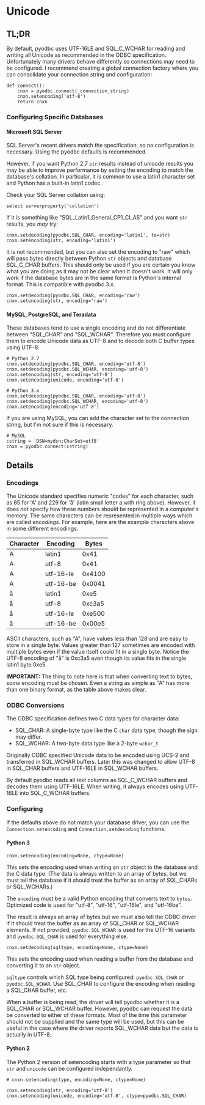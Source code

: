 # Unicode

## TL;DR

By default, pyodbc uses UTF-16LE and SQL_C_WCHAR for reading and writing all Unicode as
recommended in the ODBC specification.  Unfortunately many drivers behave differently so
connections may need to be configured.  I recommend creating a global connection factory where
you can consolidate your connection string and configuration:

    def connect():
        cnxn = pyodbc.connect(_connection_string)
        cnxn.setencoding('utf-8')
        return cnxn

### Configuring Specific Databases

#### Microsoft SQL Server

SQL Server's recent drivers match the specification, so no configuration is necessary.  Using
the pyodbc defaults is recommended.

However, if you want Python 2.7 `str` results instead of unicode results you may be able to
improve performance by setting the encoding to match the database's collation.  In particular,
it is common to use a latin1 character set and Python has a built-in latin1 codec.

Check your SQL Server collation using:

    select serverproperty('collation')

If it is something like "SQL_Latin1_General_CP1_CI_AS" and you want `str` results, you *may*
try:

    cnxn.setdecoding(pyodbc.SQL_CHAR, encoding='latin1', to=str)
    cnxn.setencoding(str, encoding='latin1')

It is not recommended, but you can also set the encoding to "raw" which will pass bytes
directly between Python `str` objects and database SQL_C_CHAR buffers.  This should only be
used if you are certain you know what you are doing as it may not be clear when it doesn't
work.  It will only work if the database bytes are in the same format is Python's internal
format.  This is compatible with pyodbc 3.x.

    cnxn.setdecoding(pyodbc.SQL_CHAR, encoding='raw')
    cnxn.setencoding(str, encoding='raw')


#### MySQL, PostgreSQL, and Teradata

These databases tend to use a single encoding and do not differentiate between "SQL_CHAR" and
"SQL_WCHAR".  Therefore you must configure them to encode Unicode data as UTF-8 and to decode
both C buffer types using UTF-8.

    # Python 2.7
    cnxn.setdecoding(pyodbc.SQL_CHAR, encoding='utf-8')
    cnxn.setdecoding(pyodbc.SQL_WCHAR, encoding='utf-8')
    cnxn.setencoding(str, encoding='utf-8')
    cnxn.setencoding(unicode, encoding='utf-8')

    # Python 3.x
    cnxn.setdecoding(pyodbc.SQL_CHAR, encoding='utf-8')
    cnxn.setdecoding(pyodbc.SQL_WCHAR, encoding='utf-8')
    cnxn.setencoding(encoding='utf-8')

If you are using MySQL, you can add the character set to the connection string, but I'm not
sure if this is necessary.

    # MySQL
    cstring = 'DSN=mydsn;CharSet=utf8'
    cnxn = pyodbc.connect(cstring)


## Details

### Encodings

The Unicode standard specifies numeric "codes" for each character, such as 65 for 'A' and 229
for 'å' (latin small letter a with ring above).  However, it does *not* specify how these
numbers should be represented in a computer's memory.  The same characters can be represented
in multiple ways which are called *encodings*. For example, here are the example characters
above in some different encodings:

| Character | Encoding  |  Bytes |
| --------- | --------  |  ----- |
| A         | latin1    |   0x41 |
| A         | utf-8     |   0x41 |
| A         | utf-16-le | 0x4100 |
| A         | utf-16-be | 0x0041 |
| å         | latin1    |   0xe5 |
| å         | utf-8     | 0xc3a5 |
| å         | utf-16-le | 0xe500 |
| å         | utf-16-be | 0x00e5 |

ASCII characters, such as "A", have values less than 128 and are easy to store in a single
byte.  Values greater than 127 sometimes are encoded with multiple bytes even if the value
itself could fit in a single byte.  Notice the UTF-8 encoding of "å" is 0xc3a5 even though its
value fits in the single latin1 byte 0xe5.

**IMPORTANT:** The thing to note here is that when converting text to bytes, *some* encoding
must be chosen.  Even a string as simple as "A" has more than one binary format, as the table
above makes clear.

### ODBC Conversions

The ODBC specification defines two C data types for character data:

* SQL_CHAR: A single-byte type like the C `char` data type, though the sign may differ.
* SQL_WCHAR: A two-byte data type like a 2-byte `wchar_t`

Originally ODBC specified Unicode data to be encoded using UCS-2 and transferred in SQL_WCHAR
buffers.  Later this was changed to allow UTF-8 in SQL_CHAR buffers and UTF-16LE in SQL_WCHAR
buffers.

By default pyodbc reads all text columns as SQL_C_WCHAR buffers and decodes them using UTF-16LE.
When writing, it always encodes using UTF-16LE into SQL_C_WCHAR buffers.

### Configuring

If the defaults above do not match your database driver, you can use the
`Connection.setencoding` and `Connection.setdecoding` functions.

#### Python 3

    cnxn.setencoding(encoding=None, ctype=None)

This sets the encoding used when writing an `str` object to the database and the C data type.
(The data is always written to an array of bytes, but we must tell the database if it should
treat the buffer as an array of SQL_CHARs or SQL_WCHARs.)

The `encoding` must be a valid Python encoding that converts text to `bytes`.  Optimized code
is used for "utf-8", "utf-16", "utf-16le", and "utf-16be".

The result is always an array of bytes but we must also tell the ODBC driver if it should treat
the buffer as an array of SQL_CHAR or SQL_WCHAR elements.  If not provided, `pyodbc.SQL_WCHAR`
is used for the UTF-16 variants and `pyodbc.SQL_CHAR` is used for everything else.

    cnxn.setdecoding(sqltype, encoding=None, ctype=None)

This sets the encoding used when reading a buffer from the database and converting it to an
`str` object.

`sqltype` controls which SQL type being configured: `pyodbc.SQL_CHAR` or `pyodbc.SQL_WCHAR`.
Use SQL_CHAR to configure the encoding when reading a SQL_CHAR buffer, etc.

When a buffer is being read, the driver will tell pyodbc whether it is a SQL_CHAR or SQL_WCHAR
buffer.  However, pyodbc can request the data be converted to either of these formats.  Most of
the time this parameter should not be supplied and the same type will be used, but this can be
useful in the case where the driver reports SQL_WCHAR data but the data is actually in UTF-8.

#### Python 2

The Python 2 version of setencoding starts with a type parameter so that `str` and `unicode`
can be configured independantly.

    # cnxn.setencoding(type, encoding=None, ctype=None)

    cnxn.setencoding(str, encoding='utf-8')
    cnxn.setencoding(unicode, encoding='utf-8', ctype=pyodbc.SQL_CHAR)

